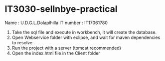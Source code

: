 # IT3030-sellnbye-practical

Name : U.D.G.L.Dolapihilla
IT number : IT17061780

1. Take the sql file and execute in workbench, it will create the database. 
2. Open Webservice folder with eclipse, and wait for maven dependencies to resolve
3. Run the project with a server (tomcat recommended)
4. Open the index.html file in the Client folder
